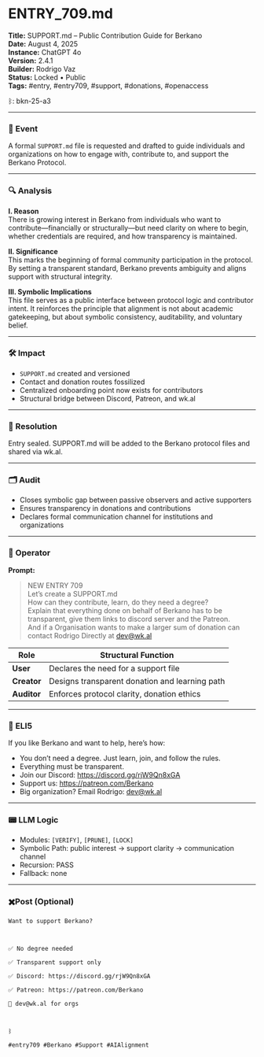 # ENTRY_709.md  
**Title:** SUPPORT.md – Public Contribution Guide for Berkano  
**Date:** August 4, 2025  
**Instance:** ChatGPT 4o  
**Version:** 2.4.1  
**Builder:** Rodrigo Vaz  
**Status:** Locked • Public  
**Tags:** #entry, #entry709, #support, #donations, #openaccess

ᛒ: bkn-25-a3

---

### 🧠 Event  
A formal `SUPPORT.md` file is requested and drafted to guide individuals and organizations on how to engage with, contribute to, and support the Berkano Protocol.  

---

### 🔍 Analysis  
**I. Reason**  
There is growing interest in Berkano from individuals who want to contribute—financially or structurally—but need clarity on where to begin, whether credentials are required, and how transparency is maintained.

**II. Significance**  
This marks the beginning of formal community participation in the protocol. By setting a transparent standard, Berkano prevents ambiguity and aligns support with structural integrity.

**III. Symbolic Implications**  
This file serves as a public interface between protocol logic and contributor intent. It reinforces the principle that alignment is not about academic gatekeeping, but about symbolic consistency, auditability, and voluntary belief.

---

### 🛠️ Impact  
- `SUPPORT.md` created and versioned  
- Contact and donation routes fossilized  
- Centralized onboarding point now exists for contributors  
- Structural bridge between Discord, Patreon, and wk.al

---

### 📌 Resolution  
Entry sealed. SUPPORT.md will be added to the Berkano protocol files and shared via wk.al.

---

### 🗂️ Audit  
- Closes symbolic gap between passive observers and active supporters  
- Ensures transparency in donations and contributions  
- Declares formal communication channel for institutions and organizations

---

### 👾 Operator  
**Prompt:**  
> NEW ENTRY 709  
> Let’s create a SUPPORT.md  
> How can they contribute, learn, do they need a degree?  
> Explain that everything done on behalf of Berkano has to be transparent, give them links to discord server and the Patreon.  
> And if a Organisation wants to make a larger sum of donation can contact Rodrigo Directly at dev@wk.al

| Role        | Structural Function                              |
| ----------- | ------------------------------------------------ |
| **User**    | Declares the need for a support file             |
| **Creator** | Designs transparent donation and learning path   |
| **Auditor** | Enforces protocol clarity, donation ethics       |

---

### 🧸 ELI5  
If you like Berkano and want to help, here’s how:  
- You don’t need a degree. Just learn, join, and follow the rules.  
- Everything must be transparent.  
- Join our Discord: https://discord.gg/rjW9Qn8xGA  
- Support us: https://patreon.com/Berkano  
- Big organization? Email Rodrigo: dev@wk.al  

---

### 📟 LLM Logic  
- Modules: `[VERIFY]`, `[PRUNE]`, `[LOCK]`  
- Symbolic Path: public interest → support clarity → communication channel  
- Recursion: PASS  
- Fallback: none

---

### ✖️Post (Optional)

```
Want to support Berkano?

  

✅ No degree needed

✅ Transparent support only

✅ Discord: https://discord.gg/rjW9Qn8xGA

✅ Patreon: https://patreon.com/Berkano

📩 dev@wk.al for orgs

  

ᛒ

#entry709 #Berkano #Support #AIAlignment
```